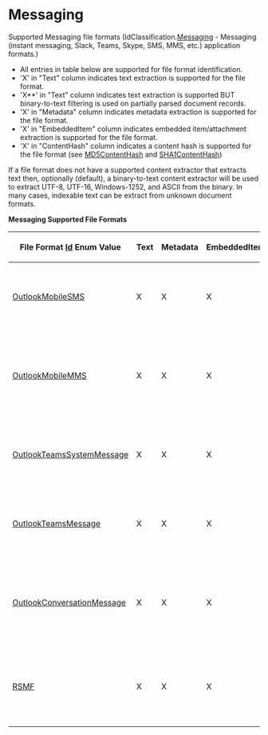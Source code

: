 # Messaging

Supported Messaging file formats (IdClassification.<a href="1e3a8090-926a-275b-2e9c-c0851d3c49e2">Messaging</a> - Messaging (instant messaging, Slack, Teams, Skype, SMS, MMS, etc.) application formats.)
<ul><li>All entries in table below are supported for file format identification.</li><li>'X' in "Text" column indicates text extraction is supported for the file format.</li><li>'X**' in "Text" column indicates text extraction is supported BUT binary-to-text filtering is used on partially parsed document records.</li><li>'X' in "Metadata" column indicates metadata extraction is supported for the file format.</li><li>'X' in "EmbeddedItem" column indicates embedded item/attachment extraction is supported for the file format.</li><li>'X' in "ContentHash" column indicates a content hash is supported for the file format (see <a href="a852bcf7-e763-6d05-21d0-198c8c9e1fe3">MD5ContentHash</a> and <a href="66becb90-e903-e12d-cf4d-2a8aa6b65937">SHA1ContentHash</a>)</li></ul>






If a file format does not have a supported content extractor that extracts text then, optionally (default), a binary-to-text content extractor will be used to extract UTF-8, UTF-16, Windows-1252, and ASCII from the binary. In many cases, indexable text can be extract from unknown document formats.


<p><strong>Messaging Supported File Formats</strong></p><table><thead><tr><th><p>

File Format <a href="6f1047fb-7367-c09c-5621-ae7632c8404b">Id</a> Enum Value</p></th>
<th><p>Text</p></th>
<th><p>Metadata</p></th>
<th><p>EmbeddedItem</p></th>
<th><p>ContentHash</p></th>
<th><p>Description</p></th>
</tr></thead><tr><td><p><a href="6f1047fb-7367-c09c-5621-ae7632c8404b">OutlookMobileSMS</a></p></td>
<td><p>X</p></td>
<td><p>X</p></td>
<td><p>X</p></td>
<td><p>X</p></td>
<td><p>Microsoft Outlook Short Message Service (SMS) object (.msg).</p></td>
</tr><tr><td><p><a href="6f1047fb-7367-c09c-5621-ae7632c8404b">OutlookMobileMMS</a></p></td>
<td><p>X</p></td>
<td><p>X</p></td>
<td><p>X</p></td>
<td><p>X</p></td>
<td><p>Microsoft Outlook Multimedia Messaging Service (MMS) object (.msg).</p></td>
</tr><tr><td><p><a href="6f1047fb-7367-c09c-5621-ae7632c8404b">OutlookTeamsSystemMessage</a></p></td>
<td><p>X</p></td>
<td><p>X</p></td>
<td><p>X</p></td>
<td><p>X</p></td>
<td><p>Microsoft Outlook Teams system message object (.msg).</p></td>
</tr><tr><td><p><a href="6f1047fb-7367-c09c-5621-ae7632c8404b">OutlookTeamsMessage</a></p></td>
<td><p>X</p></td>
<td><p>X</p></td>
<td><p>X</p></td>
<td><p>X</p></td>
<td><p>Microsoft Outlook Teams message object (.msg).</p></td>
</tr><tr><td><p><a href="6f1047fb-7367-c09c-5621-ae7632c8404b">OutlookConversationMessage</a></p></td>
<td><p>X</p></td>
<td><p>X</p></td>
<td><p>X</p></td>
<td><p>X</p></td>
<td><p>Microsoft Outlook Lync, Skype, or Office Communicator message object (.msg).</p></td>
</tr><tr><td><p><a href="6f1047fb-7367-c09c-5621-ae7632c8404b">RSMF</a></p></td>
<td><p>X</p></td>
<td><p>X</p></td>
<td><p>X</p></td>
<td><p>X</p></td>
<td><p>Relativity Short Message Format (RSMF) (.rsmf).</p></td>
</tr></table>
